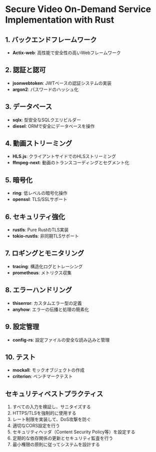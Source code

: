 # Secure Video On-Demand Service Implementation with Rust

## 1. バックエンドフレームワーク
- **Actix-web**: 高性能で安全性の高いWebフレームワーク

## 2. 認証と認可
- **jsonwebtoken**: JWTベースの認証システムの実装
- **argon2**: パスワードのハッシュ化

## 3. データベース
- **sqlx**: 型安全なSQLクエリビルダー
- **diesel**: ORMで安全にデータベースを操作

## 4. 動画ストリーミング
- **HLS.js**: クライアントサイドでのHLSストリーミング
- **ffmpeg-next**: 動画のトランスコーディングとセグメント化

## 5. 暗号化
- **ring**: 低レベルの暗号化操作
- **openssl**: TLS/SSLサポート

## 6. セキュリティ強化
- **rustls**: Pure RustのTLS実装
- **tokio-rustls**: 非同期TLSサポート

## 7. ロギングとモニタリング
- **tracing**: 構造化ログとトレーシング
- **prometheus**: メトリクス収集

## 8. エラーハンドリング
- **thiserror**: カスタムエラー型の定義
- **anyhow**: エラーの伝播と処理の簡素化

## 9. 設定管理
- **config-rs**: 設定ファイルの安全な読み込みと管理

## 10. テスト
- **mockall**: モックオブジェクトの作成
- **criterion**: ベンチマークテスト

## セキュリティベストプラクティス
1. すべての入力を検証し、サニタイズする
2. HTTPS/TLSを強制的に使用する
3. レート制限を実装して、DoS攻撃を防ぐ
4. 適切なCORS設定を行う
5. セキュリティヘッダ（Content Security Policy等）を設定する
6. 定期的な依存関係の更新とセキュリティ監査を行う
7. 最小権限の原則に従ってシステムを設計する
